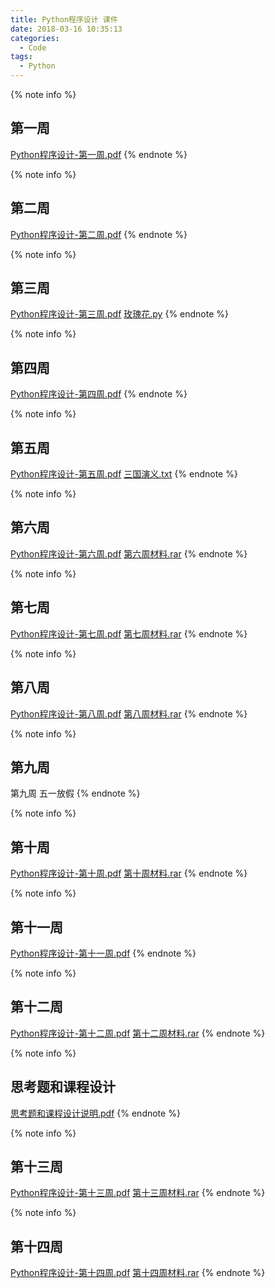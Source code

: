 ```yaml
---
title: Python程序设计 课件
date: 2018-03-16 10:35:13
categories:
  - Code
tags:
  - Python
---
```


{% note info %}
## 第一周
[Python程序设计-第一周.pdf](/uploads/2018/03/Python程序设计-第一周.pdf)
{% endnote %}

{% note info %}
## 第二周
[Python程序设计-第二周.pdf](/uploads/2018/03/Python程序设计-第二周.pdf)
{% endnote %}

{% note info %}
## 第三周
[Python程序设计-第三周.pdf](/uploads/2018/03/Python程序设计-第三周.pdf)
[玫瑰花.py](/uploads/2018/03/玫瑰花.py)
{% endnote %}

{% note info %}
## 第四周
[Python程序设计-第四周.pdf](/uploads/2018/03/Python程序设计-第四周.pdf)
{% endnote %}

{% note info %}
## 第五周
[Python程序设计-第五周.pdf](/uploads/2018/04/Python程序设计-第五周.pdf)
[三国演义.txt](/uploads/2018/04/三国演义.txt)
{% endnote %}<!--more-->

{% note info %}
## 第六周
[Python程序设计-第六周.pdf](/uploads/2018/04/Python程序设计-第六周.pdf)
[第六周材料.rar](/uploads/2018/04/第六周材料.rar)
{% endnote %}

{% note info %}
## 第七周
[Python程序设计-第七周.pdf](/uploads/2018/04/Python程序设计-第七周.pdf)
[第七周材料.rar](/uploads/2018/04/第七周材料.rar)
{% endnote %}

{% note info %}
## 第八周
[Python程序设计-第八周.pdf](/uploads/2018/04/Python程序设计-第八周.pdf)
[第八周材料.rar](/uploads/2018/04/第八周材料.rar)
{% endnote %}

{% note info %}
## 第九周
第九周 五一放假
{% endnote %}

{% note info %}
## 第十周
[Python程序设计-第十周.pdf](/uploads/2018/05/Python程序设计-第十周.pdf)
[第十周材料.rar](/uploads/2018/05/第十周材料.rar)
{% endnote %}

{% note info %}
## 第十一周
[Python程序设计-第十一周.pdf](/uploads/2018/05/Python程序设计-第十一周.pdf)
{% endnote %}

{% note info %}
## 第十二周
[Python程序设计-第十二周.pdf](/uploads/2018/05/Python程序设计-第十二周.pdf)
[第十二周材料.rar](/uploads/2018/05/第十二周材料.rar)
{% endnote %}

{% note info %}
## 思考题和课程设计
[思考题和课程设计说明.pdf](/uploads/2018/05/思考题和课程设计说明.pdf)
{% endnote %}

{% note info %}
## 第十三周
[Python程序设计-第十三周.pdf](/uploads/2018/05/Python程序设计-第十三周.pdf)
[第十三周材料.rar](/uploads/2018/05/第十三周材料.rar)
{% endnote %}

{% note info %}
## 第十四周
[Python程序设计-第十四周.pdf](/uploads/2018/06/Python程序设计-第十四周.pdf)
[第十四周材料.rar](/uploads/2018/06/第十四周材料.rar)
{% endnote %}
